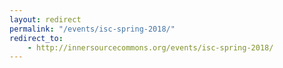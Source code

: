 ```yaml
---
layout: redirect
permalink: "/events/isc-spring-2018/"
redirect_to:
    - http://innersourcecommons.org/events/isc-spring-2018/
---
```

